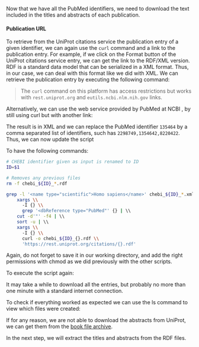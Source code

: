 <script>
import Execute from "$components/Execute.svelte";
</script>

Now that we have all the PubMed identifiers, we need to download the text
included in the titles and abstracts of each publication.

#### Publication URL

To retrieve from the UniProt citations service the publication entry of a given
identifier, we can again use the `curl` command and a link to the publication
entry. For example, if we click on the Format button of the UniProt citations
service entry, we can get the link to the RDF/XML version. RDF is a
standard data model that can be serialized in a XML format. Thus, in our
case, we can deal with this format like we did with XML.
We can retrieve the publication entry by executing the following command:

<Execute command="curl https://rest.uniprot.org/citations/1354642.rdf" />

> The `curl` command on this platform has access restrictions but works with `rest.uniprot.org` and `eutils.ncbi.nlm.nih.gov` links.

Alternatively, we can use the web service provided by PubMed at NCBI ,
by still using curl but with another link:

<Execute command="curl 'https://eutils.ncbi.nlm.nih.gov/entrez/eutils/efetch.fcgi?db=pubmed&id=1354642&retmode=text&rettype=xml'" />

The result is in XML and we can replace the PubMed identifier `135464` by a
comma separated list of identifiers, such has `2298749,1354642,8220422`.
Thus, we can now update the script

<Execute command="nano getpublications.sh" />

To have the following commands:

```bash
# CHEBI identifier given as input is renamed to ID
ID=$1

# Removes any previous files
rm -f chebi_${ID}_*.rdf

grep -l '<name type="scientific">Homo sapiens</name>' chebi_${ID}_*.xml | \\
    xargs \\
      -I {} \\
      grep '<dbReference type="PubMed"' {} | \\
    cut -d'"' -f4 | \\
    sort -u | \\
    xargs \\
      -I {} \\
      curl -o chebi_${ID}_{}.rdf \\
      'https://rest.uniprot.org/citations/{}.rdf'
```

Again, do not forget to save it in our working directory, and add the right
permissions with chmod as we did previously with the other scripts.

<Execute command="chmod u+x getpublications.sh" />

To execute the script again:

<Execute command="./getpublications.sh 27732" />

It may take a while to download all the entries, but probably no more than
one minute with a standard internet connection.

To check if everything worked as expected we can use the ls command to
view which files were created:

<Execute command="ls chebi_27732_*.rdf" />

If for any reason, we are not able to download the abstracts from UniProt,
we can get them from the [book file archive](http://labs.rd.ciencias.ulisboa.pt/book/).

In the next step, we will extract the titles and abstracts from the RDF files.
